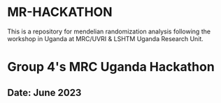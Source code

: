 # MR-HACKATHON
This is a repository for mendelian randomization analysis following the workshop in Uganda at MRC/UVRI &amp; LSHTM Uganda Research Unit. 
# Group 4's MRC Uganda Hackathon 

## Date: June 2023
